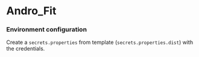 # Andro_Fit

### Environment configuration

Create a `secrets.properties` from template (`secrets.properties.dist`) with the credentials.
